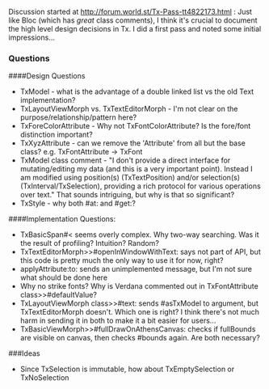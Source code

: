 Discussion started at http://forum.world.st/Tx-Pass-tt4822173.html :
Just like Bloc (which has *great* class comments), I think it's crucial to document the high level design decisions in Tx. I did a first pass and noted some initial impressions...

### Questions
####Design Questions
- TxModel - what is the advantage of a double linked list vs the old Text implementation?
- TxLayoutViewMorph vs. TxTextEditorMorph - I'm not clear on the purpose/relationship/pattern here?
- TxForeColorAttribute - Why not TxFontColorAttribute? Is the fore/font distinction important?
- TxXyzAttribute - can we remove the 'Attribute' from all but the base class? e.g. TxFontAttribute -> TxFont
- TxModel class comment - "I don't provide a direct interface for mutating/editing my data (and this is a very important point). Instead I am modified using position(s) (TxTextPosition) and/or selection(s) (TxInterval/TxSelection), providing a rich protocol for various operations over text." That sounds intriguing, but why is that so significant?
- TxStyle - why both #at: and #get:?

####Implementation Questions:
- TxBasicSpan#< seems overly complex. Why two-way searching. Was it the result of profiling? Intuition? Random?
- TxTextEditorMorph>>#openInWindowWithText: says not part of API, but this code is pretty much the only way to use it for now, right?
- applyAttribute:to: sends an unimplemented message, but I'm not sure what should be done here
- Why no strike fonts? Why is Verdana commented out in TxFontAttribute class>>#defaultValue?
- TxLayoutViewMorph class>>#text: sends #asTxModel to argument, but TxTextEditorMorph doesn't. Which one is right? I think there's not much harm in sending it in both to make it a bit easier for users...
- TxBasicViewMorph>>#fullDrawOnAthensCanvas: checks if fullBounds are visible on canvas, then checks #bounds again. Are both necessary? 

###Ideas
- Since TxSelection is immutable, how about TxEmptySelection or TxNoSelection
